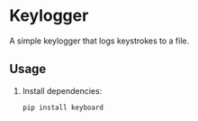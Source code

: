 # Keylogger

A simple keylogger that logs keystrokes to a file.

## Usage
1. Install dependencies:
   ```bash
   pip install keyboard
